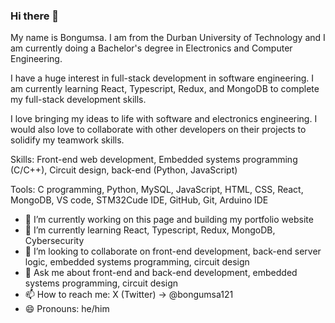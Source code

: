 ### Hi there 👋

My name is Bongumsa. I am from the Durban University of Technology and I am currently doing a Bachelor's degree in Electronics and Computer Engineering.

I have a huge interest in full-stack development in software engineering. I am currently learning React, Typescript, Redux, and MongoDB to complete my full-stack development skills.

I love bringing my ideas to life with software and electronics engineering. I would also love to collaborate with other developers on their projects to solidify my teamwork skills.

Skills:
Front-end web development, Embedded systems programming (C/C++), Circuit design, back-end (Python, JavaScript)

Tools:
C programming, Python, MySQL, JavaScript, HTML, CSS, React, MongoDB, VS code, STM32Cude IDE, GitHub, Git, Arduino IDE

- 🔭 I’m currently working on this page and building my portfolio website
- 🌱 I’m currently learning React, Typescript, Redux, MongoDB, Cybersecurity
- 👯 I’m looking to collaborate on front-end development, back-end server logic, embedded systems programming, circuit design
- 💬 Ask me about front-end and back-end development, embedded systems programming, circuit design
- 📫 How to reach me: X (Twitter) -> @bongumsa121
- 😄 Pronouns: he/him

